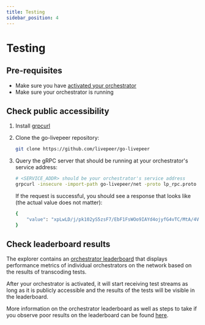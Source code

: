 ```yaml
---
title: Testing
sidebar_position: 4
---
```


# Testing

## Pre-requisites

- Make sure you have
  [activated your orchestrator](/docs/video-miners/getting-started/activation)
- Make sure your orchestrator is running

## Check public accessibility

1. Install [grpcurl](https://github.com/fullstorydev/grpcurl#installation)

2. Clone the go-livepeer repository:

   ```bash
   git clone https://github.com/livepeer/go-livepeer
   ```

3. Query the gRPC server that should be running at your orchestrator's service
   address:

   ```bash
   # <SERVICE_ADDR> should be your orchestrator's service address
   grpcurl -insecure -import-path go-livepeer/net -proto lp_rpc.proto <SERVICE_ADDR> net.Orchestrator/Ping
   ```

   If the request is successful, you should see a response that looks like (the
   actual value does not matter):

   ```bash
   {
       "value": "xpLwLD/j/pk102yS5zsF7/EbF1FsWOo9IAYd4ojyfG4vTC/MtA/4VtwTYt1WmyCSuGdkIKhmWZ2C7ovW8CLuIhw="
   }
   ```

## Check leaderboard results

The explorer contains an
[orchestrator leaderboard](https://explorer.livepeer.org/orchestrators?orchestratorTable=performance)
that displays performance metrics of individual orchestrators on the network
based on the results of transcoding tests.

After your orchestrator is activated, it will start receiving test streams as
long as it is publicly accessible and the results of the tests will be visible
in the leaderboard.

More information on the orchestrator leaderboard as well as steps to take if you
observe poor results on the leaderboard can be found
[here](/docs/video-miners/reference/leaderboard).


